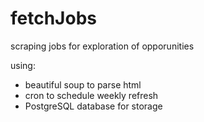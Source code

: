 # fetchJobs

scraping jobs for exploration of opporunities

using:

- beautiful soup to parse html
- cron to schedule weekly refresh
- PostgreSQL database for storage
